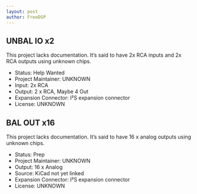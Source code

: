 ```yaml
---
layout: post
author: FreeDSP
---
```

<h2>UNBAL IO x2</h2>
<p>This project lacks documentation. It&rsquo;s said to have 2x RCA inputs and 2x RCA outputs using unknown chips.&nbsp;</p>
<ul>
<li>Status: Help Wanted</li>
<li>Project Maintainer: UNKNOWN</li>
<li>Input: 2x RCA</li>
<li>Output: 2 x RCA, Maybe 4 Out</li>
<li>Expansion Connector: I&sup2;S expansion connector</li>
<li>License: UNKNOWN</li>
</ul>
<h2>BAL OUT x16</h2>
<p>This project lacks documentation. It&rsquo;s said to have 16 x analog outputs using unknown chips.&nbsp;</p>
<ul>
<li>Status: Prep</li>
<li>Project Maintainer: UNKNOWN</li>
<li>Output: 16 x Analog</li>
<li>Source: KiCad not yet linked</li>
<li>Expansion Connector: I&sup2;S expansion connector</li>
<li>License: UNKNOWN</li>
</ul>
